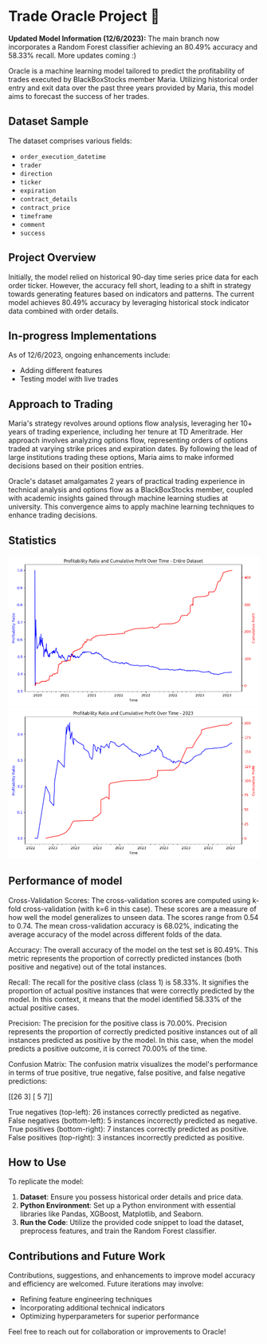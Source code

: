 # Trade Oracle Project 🔮

**Updated Model Information (12/6/2023):**
The main branch now incorporates a Random Forest classifier achieving an 80.49% accuracy and 58.33% recall. More updates coming :)

Oracle is a machine learning model tailored to predict the profitability of trades executed by BlackBoxStocks member Maria. Utilizing historical order entry and exit data over the past three years provided by Maria, this model aims to forecast the success of her trades.

## Dataset Sample

The dataset comprises various fields:

- `order_execution_datetime`
- `trader`
- `direction`
- `ticker`
- `expiration`
- `contract_details`
- `contract_price`
- `timeframe`
- `comment`
- `success`

## Project Overview

Initially, the model relied on historical 90-day time series price data for each order ticker. However, the accuracy fell short, leading to a shift in strategy towards generating features based on indicators and patterns. The current model achieves 80.49% accuracy by leveraging historical stock indicator data combined with order details.

## In-progress Implementations

As of 12/6/2023, ongoing enhancements include:

- Adding different features
- Testing model with live trades

## Approach to Trading

Maria's strategy revolves around options flow analysis, leveraging her 10+ years of trading experience, including her tenure at TD Ameritrade. Her approach involves analyzing options flow, representing orders of options traded at varying strike prices and expiration dates. By following the lead of large institutions trading these options, Maria aims to make informed decisions based on their position entries.

Oracle's dataset amalgamates 2 years of practical trading experience in technical analysis and options flow as a BlackBoxStocks member, coupled with academic insights gained through machine learning studies at university. This convergence aims to apply machine learning techniques to enhance trading decisions.

## Statistics

![2020-2023 Year Profitability Ratio and Cumulative Profit (80% stop loss) vs. Time](images/Figure_1.png)
![2023 Year Profitability Ratio and Cumulative Profit (80% stop loss) vs. Time](images/Figure_2.png)


## Performance of model

Cross-Validation Scores:
The cross-validation scores are computed using k-fold cross-validation (with k=6 in this case). These scores are a measure of how well the model generalizes to unseen data. The scores range from 0.54 to 0.74. The mean cross-validation accuracy is 68.02%, indicating the average accuracy of the model across different folds of the data.

Accuracy:
The overall accuracy of the model on the test set is 80.49%. This metric represents the proportion of correctly predicted instances (both positive and negative) out of the total instances.

Recall:
The recall for the positive class (class 1) is 58.33%. It signifies the proportion of actual positive instances that were correctly predicted by the model. In this context, it means that the model identified 58.33% of the actual positive cases.

Precision:
The precision for the positive class is 70.00%. Precision represents the proportion of correctly predicted positive instances out of all instances predicted as positive by the model. In this case, when the model predicts a positive outcome, it is correct 70.00% of the time.

Confusion Matrix:
The confusion matrix visualizes the model's performance in terms of true positive, true negative, false positive, and false negative predictions:

[[26  3]
 [ 5  7]]

True negatives (top-left): 26 instances correctly predicted as negative.
False negatives (bottom-left): 5 instances incorrectly predicted as negative.
True positives (bottom-right): 7 instances correctly predicted as positive.
False positives (top-right): 3 instances incorrectly predicted as positive.

## How to Use

To replicate the model:

1. **Dataset**: Ensure you possess historical order details and price data.
2. **Python Environment**: Set up a Python environment with essential libraries like Pandas, XGBoost, Matplotlib, and Seaborn.
3. **Run the Code**: Utilize the provided code snippet to load the dataset, preprocess features, and train the Random Forest classifier.

## Contributions and Future Work

Contributions, suggestions, and enhancements to improve model accuracy and efficiency are welcomed. Future iterations may involve:

- Refining feature engineering techniques
- Incorporating additional technical indicators
- Optimizing hyperparameters for superior performance

Feel free to reach out for collaboration or improvements to Oracle!
